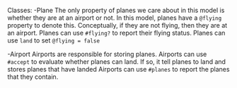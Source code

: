 Classes:
-Plane
The only property of planes we care about in this model is whether they are at an airport or not.
In this model, planes have a `@flying` property to denote this.
Conceptually, if they are not flying, then they are at an airport.
Planes can use `#flying?` to report their flying status.
Planes can use `land` to set `@flying = false`

-Airport
Airports are responsible for storing planes.
Airports can use `#accept` to evaluate whether planes can land. If so, it tell planes to land and stores planes that have landed
Airports can use `#planes` to report the planes that they contain.
